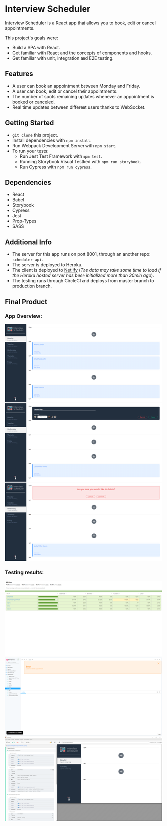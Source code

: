 # Interview Scheduler

Interview Scheduler is a React app that allows you to book, edit or cancel appointments.

This project's goals were:
- Build a SPA with React.
- Get familiar with React and the concepts of components and hooks.
- Get familiar with unit, integration and E2E testing.

## Features

- A user can book an appointment between Monday and Friday.
- A user can book, edit or cancel their appointments.
- The number of spots remaining updates whenever an appointment is booked or canceled.
- Real time updates between different users thanks to WebSocket.


## Getting Started

- `git clone` this project.
- Install dependencies with `npm install`.
- Run Webpack Development Server with `npm start`.
- To run your tests:
    - Run Jest Test Framework with `npm test`.
    - Running Storybook Visual Testbed with `npm run storybook`.
    - Run Cypress with `npm run cypress`.

## Dependencies

- React
- Babel
- Storybook
- Cypress
- Jest
- Prop-Types
- SASS

## Additional Info

- The server for this app runs on port 8001, through an another repo: `scheduler-api`.
- The server is deployed to Heroku.
- The client is deployed to [Netlify](https://63223761156ffb57923ff85c--superb-babka-0af46b.netlify.app/) (*The data may take some time to load if the Heroku hosted server has been initialized more than 30min ago*).
- The testing runs through CircleCI and deploys from master branch to production branch.


## Final Product

### App Overview:

!["App overview"](https://github.com/Purpleknife/scheduler/blob/master/docs/app-overview.png?raw=true)
!["Create an appointment"](https://github.com/Purpleknife/scheduler/blob/master/docs/create-appointment.png?raw=true)
!["Delete an appointment"](https://github.com/Purpleknife/scheduler/blob/master/docs/delete-appointment.png?raw=true)

### Testing results:

!["Test coverage"](https://github.com/Purpleknife/scheduler/blob/master/docs/code-test-coverage.png?raw=true)
!["Storybook"](https://github.com/Purpleknife/scheduler/blob/master/docs/storybook-tests.png?raw=true)
!["Cypress"](https://github.com/Purpleknife/scheduler/blob/master/docs/cypress-tests.png?raw=true)